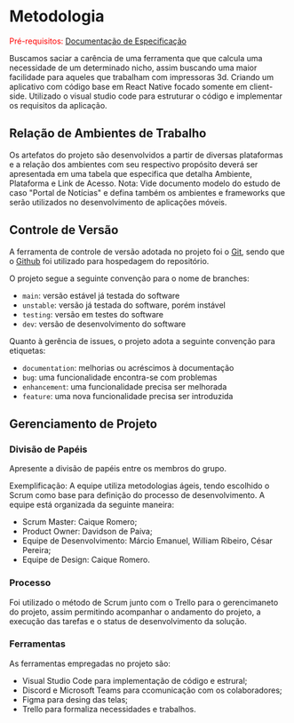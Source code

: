 
# Metodologia

<span style="color:red">Pré-requisitos: <a href="2-Especificação do Projeto.md"> Documentação de Especificação</a></span>

Buscamos saciar a carência de uma ferramenta que que calcula uma necessidade de um determinado nicho, assim buscando uma maior facilidade para aqueles que trabalham com impressoras 3d. Criando um aplicativo com código base em React Native focado somente em client-side. Utilizado o visual studio code para estruturar o código e implementar os requisitos da aplicação.

## Relação de Ambientes de Trabalho

Os artefatos do projeto são desenvolvidos a partir de diversas plataformas e a relação dos ambientes com seu respectivo propósito deverá ser apresentada em uma tabela que especifica que detalha Ambiente, Plataforma e Link de Acesso. 
Nota: Vide documento modelo do estudo de caso "Portal de Notícias" e defina também os ambientes e frameworks que serão utilizados no desenvolvimento de aplicações móveis.

## Controle de Versão

A ferramenta de controle de versão adotada no projeto foi o
[Git](https://git-scm.com/), sendo que o [Github](https://github.com)
foi utilizado para hospedagem do repositório.

O projeto segue a seguinte convenção para o nome de branches:

- `main`: versão estável já testada do software
- `unstable`: versão já testada do software, porém instável
- `testing`: versão em testes do software
- `dev`: versão de desenvolvimento do software

Quanto à gerência de issues, o projeto adota a seguinte convenção para
etiquetas:

- `documentation`: melhorias ou acréscimos à documentação
- `bug`: uma funcionalidade encontra-se com problemas
- `enhancement`: uma funcionalidade precisa ser melhorada
- `feature`: uma nova funcionalidade precisa ser introduzida

## Gerenciamento de Projeto

### Divisão de Papéis

Apresente a divisão de papéis entre os membros do grupo.

Exemplificação: A equipe utiliza metodologias ágeis, tendo escolhido o Scrum como base para definição do processo de desenvolvimento. A equipe está organizada da seguinte maneira:
- Scrum Master: Caique Romero;
- Product Owner: Davidson de Paiva;
- Equipe de Desenvolvimento: Márcio Emanuel, William Ribeiro, César Pereira;
- Equipe de Design: Caique Romero.

### Processo

Foi utilizado o método de Scrum junto com o Trello para o gerencimaneto do projeto, assim permitindo acompanhar o andamento do projeto, a execução das tarefas e o status de desenvolvimento da solução.

### Ferramentas

As ferramentas empregadas no projeto são:

- Visual Studio Code para implementação de código e estrural;
- Discord e Microsoft Teams para ccomunicação com os colaboradores;
- Figma para desing das telas;
- Trello para formaliza necessidades e trabalhos.

